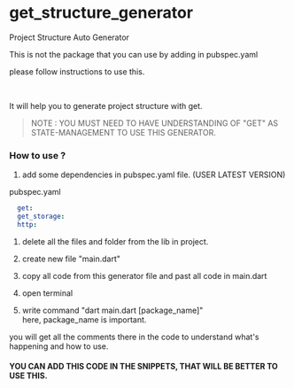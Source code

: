 # get_structure_generator
Project Structure Auto Generator

This is not the package that you can use by adding in pubspec.yaml

please follow instructions to use this.

<br>

It will help you to generate project structure with get.

> NOTE : YOU MUST NEED TO HAVE UNDERSTANDING OF "GET" AS STATE-MANAGEMENT TO USE THIS GENERATOR.


### How to use ? 

1. add some dependencies in pubspec.yaml file. (USER LATEST VERSION)

pubspec.yaml
```yaml
  get:
  get_storage:
  http:
```

1. delete all the files and folder from the lib in project.

1. create new file "main.dart"

1. copy all code from this generator file and past all code in main.dart

1. open terminal

1. write command "dart main.dart [package_name]"<br>
here, package_name is important. 

you will get all the comments there in the code to understand what's happening and how to use.


#### YOU CAN ADD THIS CODE IN THE SNIPPETS, THAT WILL BE BETTER TO USE THIS.

